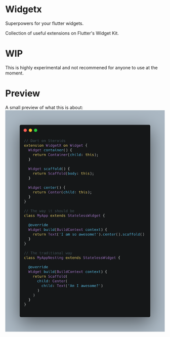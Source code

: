 # Widgetx
Superpowers for your flutter widgets.

Collection of useful extensions on Flutter's Widget Kit.

# WIP
This is highly experimental and not recommened for anyone to use at the moment.

# Preview
A small preview of what this is about:
![](https://raw.githubusercontent.com/ishaan1995/widgetx/master/art/carbon.png "Concept of Widget Extensions")
